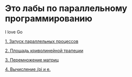 # Это лабы по параллельному программированию

I love Go

[1. Запуск параллельных процессов](l1/README.md)

[2. Площадь криволинейной трапеции](l2/README.md)

[3. Перемножение матриц](l3/README.md)

[4. Вычисление /pi и e.](l4/README.md)
